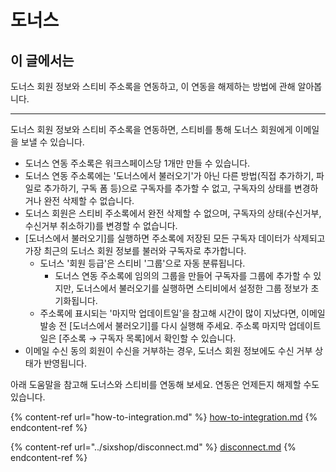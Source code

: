 # 도너스

## 이 글에서는

도너스 회원 정보와 스티비 주소록을 연동하고, 이 연동을 해제하는 방법에 관해 알아봅니다.

***

도너스 회원 정보와 스티비 주소록을 연동하면, 스티비를 통해 도너스 회원에게 이메일을 보낼 수 있습니다.

* 도너스 연동 주소록은 워크스페이스당 1개만 만들 수 있습니다.
* 도너스 연동 주소록에는 '도너스에서 불러오기'가 아닌 다른 방법(직접 추가하기, 파일로 추가하기, 구독 폼 등)으로 구독자를 추가할 수 없고, 구독자의 상태를 변경하거나 완전 삭제할 수 없습니다.
* 도너스 회원은 스티비 주소록에서 완전 삭제할 수 없으며, 구독자의 상태(수신거부, 수신거부 취소하기)를 변경할 수 없습니다.&#x20;
* \[도너스에서 불러오기]를 실행하면 주소록에 저장된 모든 구독자 데이터가 삭제되고 가장 최근의 도너스 회원 정보를 불러와 구독자로 추가합니다.
  * 도너스 '회원 등급'은 스티비 '그룹'으로 자동 분류됩니다.
    * 도너스 연동 주소록에 임의의 그룹을 만들어 구독자를 그룹에 추가할 수 있지만, 도너스에서 불러오기를 실행하면 스티비에서 설정한 그룹 정보가 초기화됩니다.
  * 주소록에 표시되는 '마지막 업데이트일'을 참고해 시간이 많이 지났다면, 이메일 발송 전 \[도너스에서 불러오기]를 다시 실행해 주세요. 주소록 마지막 업데이트일은 \[주소록 → 구독자 목록]에서 확인할 수 있습니다.
* 이메일 수신 동의 회원이 수신을 거부하는 경우, 도너스 회원 정보에도 수신 거부 상태가 반영됩니다.

아래 도움말을 참고해 도너스와 스티비를 연동해 보세요. 연동은 언제든지 해제할 수도 있습니다.

{% content-ref url="how-to-integration.md" %}
[how-to-integration.md](how-to-integration.md)
{% endcontent-ref %}

{% content-ref url="../sixshop/disconnect.md" %}
[disconnect.md](../sixshop/disconnect.md)
{% endcontent-ref %}
